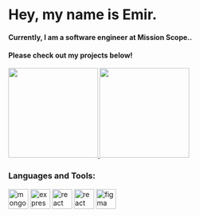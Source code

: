 <h1 align="left">Hey, my name is Emir. </h1>
<h4 align="left">Currently, I am a software engineer at Mission Scope..
<h4 align="left">Please check out my projects below!


<br>
<a href="https://github.com/xEYKx">
  <br>
   <img height="180em" src="https://github.com/xEYKx/xEYKx/assets/83879349/2ac1b3c7-8b0a-4586-85c0-503cafb17eb1" />
  <img height="180em" src="https://github.com/xEYKx/xEYKx/assets/83879349/02e6c3dd-4d2e-4943-92d5-2e812343424a" />
</a>
<h3 align="left">Languages and Tools:</h3>

<p align="left"> 
  <img src="https://www.vectorlogo.zone/logos/mongodb/mongodb-icon.svg" alt="mongoDB" width="40" height="40"/> </a>
  <img src="https://www.vectorlogo.zone/logos/expressjs/expressjs-icon.svg" alt="express" width="40" height="40"/> </a>
  <img src="https://reactnative.dev/img/header_logo.svg" alt="react" width="40" height="40"/> </a
  <img src="https://sachsenhofer.io/wp-content/uploads/2018/06/node-js-white.png" alt="nodejs" width="40" height="40"/> </a>
  <img src="https://uxwing.com/node-js-icon/" alt="react" width="40" height="40"/> </a>
  <img src="https://www.vectorlogo.zone/logos/figma/figma-icon.svg" alt="figma" width="40" height="40"/> </a>
</p>

<!--  
<br><br>Actively involved in guiding and mentoring peers, my current focus is on honing full-stack development skills using JavaScript.
  
<br><br>Driven by a desire for hands-on experience, I'm eager to contribute to a dynamic work environment and facilitate organizational growth. My approach involves taking ownership of projects with a positive and enthusiastic outlook.

<br><br>With expertise in the MERN stack (MongoDB, Express, React, Node.js), I excel in developing visually captivating and responsive applications. My background includes over 10 years as an entrepreneur, leading a diverse team to create apparel and accessory collection from concept to creation. This entrepreneurial mindset enhances my ability to drive transformative change, increasing shareholder value and swiftly scaling businesses to seize market opportunities.

<br><br>A results-driven leader, I bring strategic planning and execution skills to the table. Let's connect to explore how I can contribute to your team's success.

 Why the suit? I’m also Menswear designer & a bespoke suit maker. this line should be hiddin on its own -
</h4>

<p>
<!-- Currently learning **NodeJs & React** -->

<!-- Know about my experiences <a href="https://www.linkedin.com/in/emir-yunus/">Linkedin</a> 
</p> 

<h3 align="left">Connect with me:</h3>
<p align="left">
How to reach me -> <a href="mailto:emir@tailoringnyc.com">Conatct</a> 
</p>
-->
<!--
<h3 align="left">Languages and Tools:</h3>
<p align="left"> 
   <img src="" alt="HTML5" width="40" height="40"/> </a>  // this line should be hidden on its own.
  <img src="https://upload.vectorlogo.zone/logos/javascript/images/239ec8a4-163e-4792-83b6-3f6d96911757.svg" alt="Javascript" width="40" height="40"/> 
  <img src="https://reactnative.dev/img/header_logo.svg" alt="react" width="40" height="40"/> </a
  <img src="https://sachsenhofer.io/wp-content/uploads/2018/06/node-js-white.png" alt="nodejs" width="40" height="40"/> </a>
  <img src="https://www.vectorlogo.zone/logos/mongodb/mongodb-icon.svg" alt="mongoDB" width="40" height="40"/> </a>
</a>  
  <img src="https://www.vectorlogo.zone/logos/figma/figma-icon.svg" alt="figma" width="40" height="40"/> </a>
  <img src="https://cdn.worldvectorlogo.com/logos/adobe-xd.svg" alt="adobe_xd" width="40" height="40"/> </a> 
  <img src="https://www.vectorlogo.zone/logos/adobe_illustrator/adobe_illustrator-icon.svg" alt="adobe_ai" width="40" height="40"/> </a> 
  <img src="https://raw.githubusercontent.com/devicons/devicon/master/icons/photoshop/photoshop-line.svg" alt="photoshop" width="40" height="40"/> </a> 
  <img src="https://www.vectorlogo.zone/logos/w3_html5/w3_html5-icon.svg" alt="HTML5" width="40" height="40"/> </a>
  <img src="https://www.vectorlogo.zone/logos/w3_css/w3_css-icon.svg" alt="CSS" width="40" height="40"/> </a> 
</p>
-->
